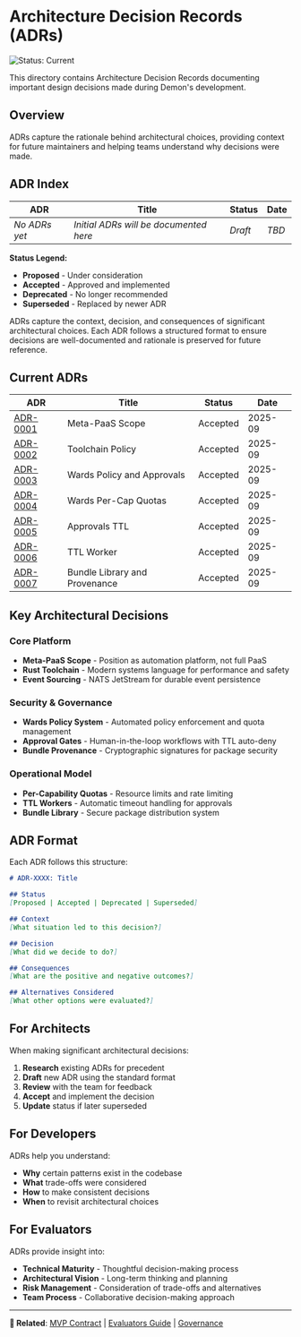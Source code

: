 # Architecture Decision Records (ADRs)

![Status: Current](https://img.shields.io/badge/Status-Current-green)

This directory contains Architecture Decision Records documenting important design decisions made during Demon's development.

## Overview

ADRs capture the rationale behind architectural choices, providing context for future maintainers and helping teams understand why decisions were made.

## ADR Index

| ADR | Title | Status | Date |
|-----|-------|--------|------|
| *No ADRs yet* | *Initial ADRs will be documented here* | *Draft* | *TBD* |

**Status Legend:**
- **Proposed** - Under consideration
- **Accepted** - Approved and implemented
- **Deprecated** - No longer recommended
- **Superseded** - Replaced by newer ADR

ADRs capture the context, decision, and consequences of significant architectural choices. Each ADR follows a structured format to ensure decisions are well-documented and rationale is preserved for future reference.

## Current ADRs

| ADR | Title | Status | Date |
|-----|-------|--------|------|
| [ADR-0001](ADR-0001-meta-paas-scope.md) | Meta-PaaS Scope | Accepted | 2025-09 |
| [ADR-0002](ADR-0002-toolchain-policy.md) | Toolchain Policy | Accepted | 2025-09 |
| [ADR-0003](ADR-0003-wards-policy-and-approvals.md) | Wards Policy and Approvals | Accepted | 2025-09 |
| [ADR-0004](ADR-0004-wards-per-cap-quotas.md) | Wards Per-Cap Quotas | Accepted | 2025-09 |
| [ADR-0005](ADR-0005-approvals-ttl.md) | Approvals TTL | Accepted | 2025-09 |
| [ADR-0006](ADR-0006-ttl-worker.md) | TTL Worker | Accepted | 2025-09 |
| [ADR-0007](ADR-0007-bundle-library-and-provenance.md) | Bundle Library and Provenance | Accepted | 2025-09 |

## Key Architectural Decisions

### Core Platform
- **Meta-PaaS Scope** - Position as automation platform, not full PaaS
- **Rust Toolchain** - Modern systems language for performance and safety
- **Event Sourcing** - NATS JetStream for durable event persistence

### Security & Governance
- **Wards Policy System** - Automated policy enforcement and quota management
- **Approval Gates** - Human-in-the-loop workflows with TTL auto-deny
- **Bundle Provenance** - Cryptographic signatures for package security

### Operational Model
- **Per-Capability Quotas** - Resource limits and rate limiting
- **TTL Workers** - Automatic timeout handling for approvals
- **Bundle Library** - Secure package distribution system

## ADR Format

Each ADR follows this structure:

```markdown
# ADR-XXXX: Title

## Status
[Proposed | Accepted | Deprecated | Superseded]

## Context
[What situation led to this decision?]

## Decision
[What did we decide to do?]

## Consequences
[What are the positive and negative outcomes?]

## Alternatives Considered
[What other options were evaluated?]
```

## For Architects

When making significant architectural decisions:

1. **Research** existing ADRs for precedent
2. **Draft** new ADR using the standard format
3. **Review** with the team for feedback
4. **Accept** and implement the decision
5. **Update** status if later superseded

## For Developers

ADRs help you understand:
- **Why** certain patterns exist in the codebase
- **What** trade-offs were considered
- **How** to make consistent decisions
- **When** to revisit architectural choices

## For Evaluators

ADRs provide insight into:
- **Technical Maturity** - Thoughtful decision-making process
- **Architectural Vision** - Long-term thinking and planning
- **Risk Management** - Consideration of trade-offs and alternatives
- **Team Process** - Collaborative decision-making approach

---

**🔗 Related**: [MVP Contract](../mvp/01-mvp-contract.md) | [Evaluators Guide](../personas/evaluators.md) | [Governance](../governance/)